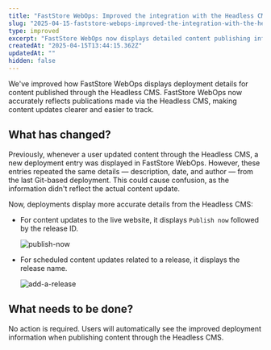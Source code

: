 ```yaml
---
title: "FastStore WebOps: Improved the integration with the Headless CMS"
slug: "2025-04-15-faststore-webops-improved-the-integration-with-the-headless-cms"
type: improved
excerpt: "FastStore WebOps now displays detailed content publishing information from the Headless CMS."
createdAt: "2025-04-15T13:44:15.362Z"
updatedAt: ""
hidden: false
---
```


We've improved how FastStore WebOps displays deployment details for content published through the Headless CMS. FastStore WebOps now accurately reflects publications made via the Headless CMS, making content updates clearer and easier to track.

## What has changed?

Previously, whenever a user updated content through the Headless CMS, a new deployment entry was displayed in FastStore WebOps. However, these entries repeated the same details — description, date, and author — from the last Git-based deployment. This could cause confusion, as the information didn't reflect the actual content update.

Now, deployments display more accurate details from the Headless CMS:

- For content updates to the live website, it displays `Publish now` followed by the release ID.

  ![publish-now](https://cdn.jsdelivr.net/gh/vtexdocs/dev-portal-content@main/images/publish-now.png)

- For scheduled content updates related to a release, it displays the release name.

  ![add-a-release](https://cdn.jsdelivr.net/gh/vtexdocs/dev-portal-content@main/images/add-a-release.png)

## What needs to be done?

No action is required. Users will automatically see the improved deployment information when publishing content through the Headless CMS.

